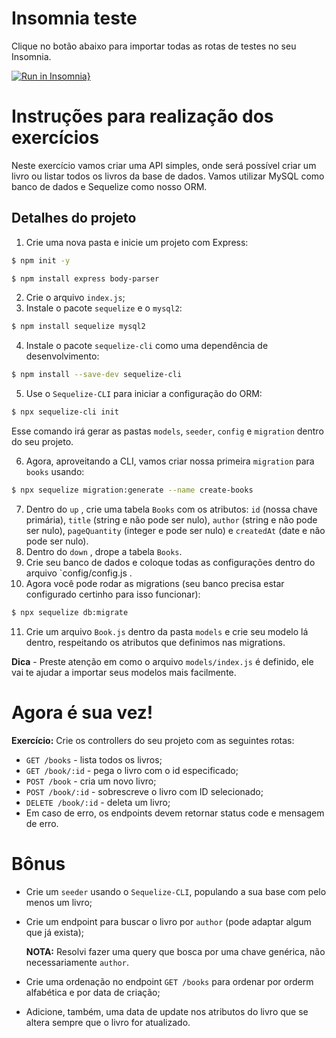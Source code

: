 # Insomnia teste

Clique no botão abaixo para importar todas as rotas de testes no seu Insomnia.

[![Run in Insomnia}](https://insomnia.rest/images/run.svg)](https://insomnia.rest/run/?label=Trybe%20Dia%2031.2%20-%20Exerc%C3%ADcio&uri=https%3A%2F%2Fraw.githubusercontent.com%2FBerchon%2Ftrybe-exercises%2Fmaster%2Fmodulo3%2Fbloco31%2Fdia2%2Fexercise%2FInsomnia_export.json)

# Instruções para realização dos exercícios

Neste exercício vamos criar uma API simples, onde será possível criar um livro ou listar todos os livros da base de dados. Vamos utilizar MySQL como banco de dados e Sequelize como nosso ORM.

## Detalhes do projeto
1. Crie uma nova pasta e inicie um projeto com Express:
```bash
$ npm init -y

$ npm install express body-parser
```
2. Crie o arquivo `index.js`;
3. Instale o pacote `sequelize` e o `mysql2`:
```bash
$ npm install sequelize mysql2
```
4. Instale o pacote `sequelize-cli` como uma dependência de desenvolvimento:
```bash
$ npm install --save-dev sequelize-cli
```
5. Use o `Sequelize-CLI` para iniciar a configuração do ORM:
```bash
$ npx sequelize-cli init
```
Esse comando irá gerar as pastas `models`, `seeder`, `config` e `migration` dentro do seu projeto.

6. Agora, aproveitando a CLI, vamos criar nossa primeira `migration` para `books` usando:
```bash
$ npx sequelize migration:generate --name create-books
```
7. Dentro do `up` , crie uma tabela `Books` com os atributos: `id` (nossa chave primária), `title` (string e não pode ser nulo), `author` (string e não pode ser nulo), `pageQuantity` (integer e pode ser nulo) e `createdAt` (date e não pode ser nulo).
8. Dentro do `down` , drope a tabela `Books`.
9. Crie seu banco de dados e coloque todas as configurações dentro do arquivo `config/config.js .
10. Agora você pode rodar as migrations (seu banco precisa estar configurado certinho para isso funcionar):
```bash
$ npx sequelize db:migrate
```
11. Crie um arquivo `Book.js` dentro da pasta `models` e crie seu modelo lá dentro, respeitando os atributos que definimos nas migrations.

**Dica** - Preste atenção em como o arquivo `models/index.js` é definido, ele vai te ajudar a importar seus modelos mais facilmente.

# Agora é sua vez!
**Exercício:** Crie os controllers do seu projeto com as seguintes rotas:
* `GET /books` - lista todos os livros;
* `GET /book/:id` - pega o livro com o id especificado;
* `POST /book` - cria um novo livro;
* `POST /book/:id` - sobrescreve o livro com ID selecionado;
* `DELETE /book/:id` - deleta um livro;
* Em caso de erro, os endpoints devem retornar status code e mensagem de erro.

# Bônus
* Crie um `seeder` usando o `Sequelize-CLI`, populando a sua base com pelo menos um livro;
* Crie um endpoint para buscar o livro por `author` (pode adaptar algum que já exista);

    **NOTA:** Resolvi fazer uma query que bosca por uma chave genérica, não necessariamente `author`.

* Crie uma ordenação no endpoint `GET /books` para ordenar por orderm alfabética e por data de criação;
* Adicione, também, uma data de update nos atributos do livro que se altera sempre que o livro for atualizado.
